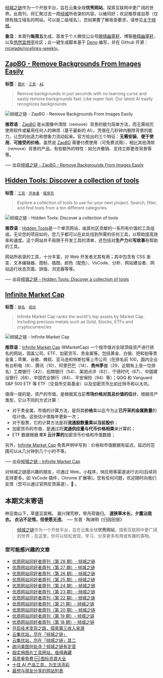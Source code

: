 [倾城之链](https://link.niceshare.site/)作为一个开放平台，旨在云集全球**优秀网站**，探索互联网中更广阔的世界。此周刊，将汇聚过去一周[倾城](https://nicelinks.site/?utm_source=weekly)所收录的内容，以飨同好；欢迎推荐或自荐（仅限有独立域名的网站，可以是二级域名）。您如果要了解收录要求，请参见[关于倾城](https://nicelinks.site/about?utm_source=weekly)。

**备注**：本周刊**每周五**生成，首发于个人微信公众号[晚晴幽草轩](https://mp.weixin.qq.com/mp/appmsgalbum?__biz=MzI5MDIwMzM2Mg==&action=getalbum&album_id=1530765143352082433&scene=173&from_msgid=2650641087&from_itemidx=1&count=3#wechat_redirect)、博客[晚晴幽草轩](https://www.jeffjade.com)，以及[悠然宜想亭](https://forum.lovejade.cn/)社区；此一键生成脚本基于 [Deno](https://nicelinks.site/post/602d30aad099ff5688618591) 编写，并在 Github 开源：[nicejade/nicelinks-weekly](https://github.com/nicejade/nicelinks-weekly)。

## [ZapBG - Remove Backgrounds From Images Easily](https://nicelinks.site/post/613a0f78442320788c733fc5)

**标签**：[`图片`](https://nicelinks.site/tags/图片) · [`工具`](https://nicelinks.site/tags/工具) · [`AI`](https://nicelinks.site/tags/AI)

> Remove backgrounds in just seconds with no learning curve and easily remove backgrounds fast. Like super fast. Our latest AI easily recognizes backgrounds

![倾城之链 - ZapBG - Remove Backgrounds From Images Easily](https://nicelinks.oss-cn-shenzhen.aliyuncs.com/www.zapbg.com.png?x-oss-process=style/png2jpg)

**推荐语**：[ZapBG](https://www.zapbg.com/) 是从图像中清除（remove）背景的极为简单方法，而无需经历使用软件或雇用任何人的麻烦（基于最新的 AI）。凭借在几秒钟内删除背景的能力，让您的创造力和想象力流动起来。官方给出的三个特征：**无需安装**、**便于使用**、**可接受的价格**。虽然说 [ZapBG](https://www.zapbg.com/) 需要付费使用（可免费试用），相比其他清除（remove）背景的产品，有些额外的特性：如允许撤销、支持立即更改背景等等。

── 出自[倾城之链 - ZapBG - Remove Backgrounds From Images Easily](https://nicelinks.site/post/613a0f78442320788c733fc5)

## [Hidden Tools: Discover a collection of tools](https://nicelinks.site/post/613996f8442320788c733fc3)

**标签**：[`工具`](https://nicelinks.site/tags/工具) · [`开发者`](https://nicelinks.site/tags/开发者) · [`程序员`](https://nicelinks.site/tags/程序员)

> Explore a collection of tools to use for your next project. Search, filter, and find tools from a ton different categories.

![倾城之链 - Hidden Tools: Discover a collection of tools](https://nicelinks.oss-cn-shenzhen.aliyuncs.com/hiddentools.dev.png?x-oss-process=style/png2jpg)

**推荐语**：[Hidden Tools](https://hiddentools.dev/)是一个单页网站，由其社区贡献的一系列有价值的工具组成。无论您的项目如何，您几乎都可以在此处找到所需的任何工具，以帮助提高效率和速度。这个网站并不局限于开发工具的清单，还包括对**生产力**和**写故事**有帮助的工具。

网站所收录的工具，十分丰富，对 Web 开发者尤其有用；其中包含有 CSS 渐变、文本编辑器、图标、插图、颜色（配色）、VsCode、分析、网站建设者、网站运行状态页面、排版、浏览器等等。

── 出自[倾城之链 - Hidden Tools: Discover a collection of tools](https://nicelinks.site/post/613996f8442320788c733fc3)

## [Infinite Market Cap](https://nicelinks.site/post/6137589e442320788c733fc1)

**标签**：[`排名`](https://nicelinks.site/tags/排名) · [`资讯`](https://nicelinks.site/tags/资讯)

> Infinite Market Cap ranks the world's top assets by Market Cap. Including precious metals such as Gold, Stocks, ETFs and cryptocurrencies

![倾城之链 - Infinite Market Cap](https://nicelinks.oss-cn-shenzhen.aliyuncs.com/8marketcap.com.png?x-oss-process=style/png2jpg)

**推荐语**：[Infinite Market Cap](https://8marketcap.com/) (8MarketCap) 一个按市值对全球顶级资产进行排名的网站，涵盖公司、ETF、加密货币、贵金属等。包括黄金、白银、钯和铂等贵金属；苹果、谷歌、微软、亚马逊和特斯拉等上市公司（在排名前 100，国内企业有台积电（8）、腾讯（10）、阿里巴巴（14）、**贵州茅台**（29，近期有上涨一位排名）工商银行（42）、招商银行（54）、美团点评（62）、宁德时代（67）、中国建设银行（68）、中国农业银行（84）、平安保险（94）等）；QQQ 和 Vanguard S&P 500 ETF 等 ETF（交易所交易基金）以及加密货币比如比特币和以太坊。

值得一提的是，资产的市值，是根据其当前**市场价格对其总价值的估计**。根据资产类型，它以不同的方式计算：

- 对于贵金属，市值的计算方法，是将其**价格**乘以迄今为止**已开采的金属数量**的估计值。这些估计值每年更新一次；
- 对于股票，它的计算方法是将**流通股数量乘以当前股价**；
- 加密货币的市值，是通过将**流通供应量与代币价格相乘**来计算的；
- ETF 数据根据 **IEX 云计算的**加密货币价格和市值数据；

另外，[Infinite Market Cap](https://8marketcap.com/) 免责声明中写到：价格和市值数据有延迟。延迟的范围可以从几分钟到几个小时不等。

── 出自[倾城之链 - Infinite Market Cap](https://nicelinks.site/post/6137589e442320788c733fc1)

对倾城之链感兴趣的朋友，可通过 Web，小程序，快应用等渠道进行访问(后续将支持更多，如 VsCode 插件，Chrome 扩展等)。您有任何问题，欢迎随时向我们反馈（您可以通过官网反馈渠道），🤲 。

## 本期文末寄语

种豆南山下，草盛豆苗稀。
晨兴理荒秽，带月荷锄归。
**道狭草木长，夕露沾我衣。
衣沾不足惜，但使愿无违**。
── 东晋 · 陶渊明《归园田居》

> [倾城之链](https://link.niceshare.site/)作为一个开放平台，旨在云集全球**优秀网站**，探索互联网中更广阔的世界；在这里，你可以轻松发现、学习、分享更多有用或有趣的事物。

### 您可能感兴趣的文章

- [优质网站同好者周刊（第 28 期）- 倾城之链](https://www.jeffjade.com/2021/08/26/214-nicelinks-weekly-028/)
- [优质网站同好者周刊（第 27 期）- 倾城之链](https://www.jeffjade.com/2021/08/19/213-nicelinks-weekly-027/)
- [优质网站同好者周刊（第 26 期）- 倾城之链](https://forum.lovejade.cn/d/82-26)
- [优质网站同好者周刊（第 25 期）- 倾城之链](https://www.jeffjade.com/2021/08/05/211-nicelinks-weekly-025/)
- [优质网站同好者周刊（第 24 期）- 倾城之链](https://www.jeffjade.com/2021/07/29/210-nicelinks-weekly-024/)
- [优质网站同好者周刊（第 23 期）- 倾城之链](https://www.jeffjade.com/2021/07/23/209-nicelinks-weekly-023/)
- [优质网站同好者周刊（第 22 期）- 倾城之链](https://www.jeffjade.com/2021/07/08/207-nicelinks-weekly-021/)
- [优质网站同好者周刊（第 21 期）- 倾城之链](https://www.jeffjade.com/2021/07/08/207-nicelinks-weekly-021/)
- [优质网站同好者周刊（第 20 期）- 倾城之链](https://www.jeffjade.com/2021/07/01/206-nicelinks-weekly-020/)
- [优质网站同好者周刊（第 19 期）- 倾城之链](https://www.jeffjade.com/2021/06/24/205-nicelinks-weekly-019/)
- [优质网站同好者周刊（第 18 期）- 倾城之链](https://www.jeffjade.com/2021/06/17/204-nicelinks-weekly-018/)
- [开启技术变现之路，探索第三收入来源](https://www.jeffjade.com/2020/11/17/173-talk-about-nice-links/)
- [云集优站，尽在「倾城之链」](https://www.jeffjade.com/2017/12/31/136-talk-about-nicelinks-site/)
- [云集优站，尽在「倾城之链」其二](https://www.jeffjade.com/2018/12/23/146-talk-about-nice-links/)
- [欲问美图何处寻？倾城之链有定音](https://www.jeffjade.com/2019/02/17/151-aweome-beautiful-picture-website-list/ "欲问美图何处寻？倾城之链有定音")
- [超实用图片工具网站，值得典藏](https://www.jeffjade.com/2020/07/27/165-aweome-picture-tool-website-list/)
- [高质量免费 🆓 图标资源大全](https://www.jeffjade.com/2020/09/11/169-high-quality-free-icon-resource-collection/)
- [十佳 AI 产品工具，为生活添彩](https://www.jeffjade.com/2020/09/23/170-list-of-top-20-ai-product-tools/)
- [最想与朋友分享的网站列表](https://www.jeffjade.com/2020/09/01/168-list-of-websites-i-most-want-to-share-with-my-friends/)
